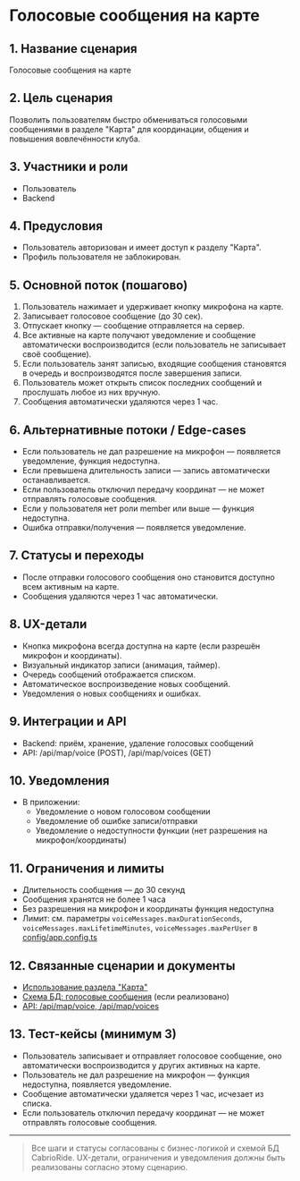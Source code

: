 # Голосовые сообщения на карте

## 1. Название сценария
Голосовые сообщения на карте

## 2. Цель сценария
Позволить пользователям быстро обмениваться голосовыми сообщениями в разделе "Карта" для координации, общения и повышения вовлечённости клуба.

## 3. Участники и роли
- Пользователь
- Backend

## 4. Предусловия
- Пользователь авторизован и имеет доступ к разделу "Карта".
- Профиль пользователя не заблокирован.

## 5. Основной поток (пошагово)
1. Пользователь нажимает и удерживает кнопку микрофона на карте.
2. Записывает голосовое сообщение (до 30 сек).
3. Отпускает кнопку — сообщение отправляется на сервер.
4. Все активные на карте получают уведомление и сообщение автоматически воспроизводится (если пользователь не записывает своё сообщение).
5. Если пользователь занят записью, входящие сообщения становятся в очередь и воспроизводятся после завершения записи.
6. Пользователь может открыть список последних сообщений и прослушать любое из них вручную.
7. Сообщения автоматически удаляются через 1 час.

## 6. Альтернативные потоки / Edge-cases
- Если пользователь не дал разрешение на микрофон — появляется уведомление, функция недоступна.
- Если превышена длительность записи — запись автоматически останавливается.
- Если пользователь отключил передачу координат — не может отправлять голосовые сообщения.
- Если у пользователя нет роли member или выше — функция недоступна.
- Ошибка отправки/получения — появляется уведомление.

## 7. Статусы и переходы
- После отправки голосового сообщения оно становится доступно всем активным на карте.
- Сообщения удаляются через 1 час автоматически.

## 8. UX-детали
- Кнопка микрофона всегда доступна на карте (если разрешён микрофон и координаты).
- Визуальный индикатор записи (анимация, таймер).
- Очередь сообщений отображается списком.
- Автоматическое воспроизведение новых сообщений.
- Уведомления о новых сообщениях и ошибках.

## 9. Интеграции и API
- Backend: приём, хранение, удаление голосовых сообщений
- API: /api/map/voice (POST), /api/map/voices (GET)

## 10. Уведомления
- В приложении:
  - Уведомление о новом голосовом сообщении
  - Уведомление об ошибке записи/отправки
  - Уведомление о недоступности функции (нет разрешения на микрофон/координаты)

## 11. Ограничения и лимиты
- Длительность сообщения — до 30 секунд
- Сообщения хранятся не более 1 часа
- Без разрешения на микрофон и координаты функция недоступна
- Лимит: см. параметры `voiceMessages.maxDurationSeconds`, `voiceMessages.maxLifetimeMinutes`, `voiceMessages.maxPerUser` в [config/app.config.ts](../../config/app.config.ts)

## 12. Связанные сценарии и документы
- [Использование раздела "Карта"](07_map.md)
- [Схема БД: голосовые сообщения](../DATABASE_SCHEMA.md) (если реализовано)
- [API: /api/map/voice, /api/map/voices](../API_METHODS.md)

## 13. Тест-кейсы (минимум 3)
- Пользователь записывает и отправляет голосовое сообщение, оно автоматически воспроизводится у других активных на карте.
- Пользователь не дал разрешение на микрофон — функция недоступна, появляется уведомление.
- Сообщение автоматически удаляется через 1 час, исчезает из списка.
- Если пользователь отключил передачу координат — не может отправлять голосовые сообщения.

---

> Все шаги и статусы согласованы с бизнес-логикой и схемой БД CabrioRide. UX-детали, ограничения и уведомления должны быть реализованы согласно этому сценарию. 